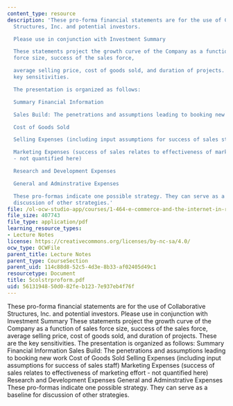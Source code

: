```yaml
---
content_type: resource
description: 'These pro-forma financial statements are for the use of Collaborative
  Structures, Inc. and potential investors.

  Please use in conjunction with Investment Summary

  These statements project the growth curve of the Company as a function of sales
  force size, success of the sales force,

  average selling price, cost of goods sold, and duration of projects. These are the
  key sensitivities.

  The presentation is organized as follows:

  Summary Financial Information

  Sales Build: The penetrations and assumptions leading to booking new work

  Cost of Goods Sold

  Selling Expenses (including input assumptions for success of sales staff)

  Marketing Expenses (success of sales relates to effectiveness of marketing effort
  - not quantified here)

  Research and Development Expenses

  General and Adminstrative Expenses

  These pro-formas indicate one possible strategy. They can serve as a baseline for
  discussion of other strategies.'
file: /ol-ocw-studio-app/courses/1-464-e-commerce-and-the-internet-in-real-estate-and-construction-spring-2004/5613194850d082feb1237e937eb4f76f_5colstrproform.pdf
file_size: 407743
file_type: application/pdf
learning_resource_types:
- Lecture Notes
license: https://creativecommons.org/licenses/by-nc-sa/4.0/
ocw_type: OCWFile
parent_title: Lecture Notes
parent_type: CourseSection
parent_uid: 114c88d8-52c5-4d3e-8b33-af02405d49c1
resourcetype: Document
title: 5colstrproform.pdf
uid: 56131948-50d0-82fe-b123-7e937eb4f76f
---
```

These pro-forma financial statements are for the use of Collaborative Structures, Inc. and potential investors.
Please use in conjunction with Investment Summary
These statements project the growth curve of the Company as a function of sales force size, success of the sales force,
average selling price, cost of goods sold, and duration of projects. These are the key sensitivities.
The presentation is organized as follows:
Summary Financial Information
Sales Build: The penetrations and assumptions leading to booking new work
Cost of Goods Sold
Selling Expenses (including input assumptions for success of sales staff)
Marketing Expenses (success of sales relates to effectiveness of marketing effort - not quantified here)
Research and Development Expenses
General and Adminstrative Expenses
These pro-formas indicate one possible strategy. They can serve as a baseline for discussion of other strategies.